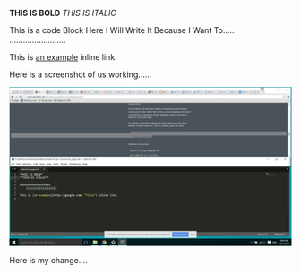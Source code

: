 **THIS IS BOLD**
*THIS IS ITALIC*

This is a code
	Block Here I Will Write
	It Because I Want To.....
	.........................

This is [an example](http://google.com/ "Title") inline link.

Here is a screenshot of us working......

![Alt text](/Share.png)

Here is my change....
